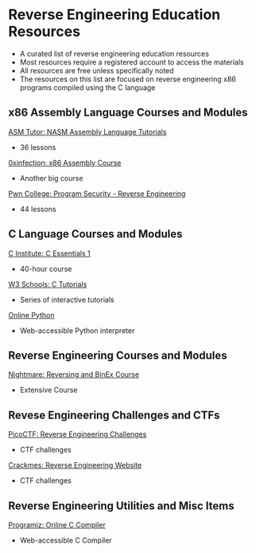 # Reverse Engineering Education Resources
* A curated list of reverse engineering education resources
* Most resources require a registered account to access the materials
* All resources are free unless specifically noted
* The resources on this list are focused on reverse engineering x86 programs compiled using the C language
## x86 Assembly Language Courses and Modules
[ASM Tutor: NASM Assembly Language Tutorials](https://asmtutor.com/)
* 36 lessons

[0xinfection: x86 Assembly Course](https://0xinfection.github.io/reversing/pages/x86-course.html)
* Another big course

[Pwn College: Program Security - Reverse Engineering](https://pwn.college/program-security/reverse-engineering/)
* 44 lessons
## C Language Courses and Modules
[C Institute: C Essentials 1](https://www.netacad.com/courses/c-essentials-1)
* 40-hour course

[W3 Schools: C Tutorials](https://www.w3schools.com/c/index.php)
* Series of interactive tutorials

[Online Python](https://www.online-python.com/)
* Web-accessible Python interpreter
## Reverse Engineering Courses and Modules
[Nightmare: Reversing and BinEx Course](https://guyinatuxedo.github.io/)
* Extensive Course
## Revese Engineering Challenges and CTFs
[PicoCTF: Reverse Engineering Challenges](https://play.picoctf.org/practice?category=3)
* CTF challenges

[Crackmes: Reverse Engineering Website](https://crackmes.one/)
* CTF challenges
## Reverse Engineering Utilities and Misc Items
[Programiz: Online C Compiler](https://www.programiz.com/c-programming/online-compiler/)
* Web-accessible C Compiler

